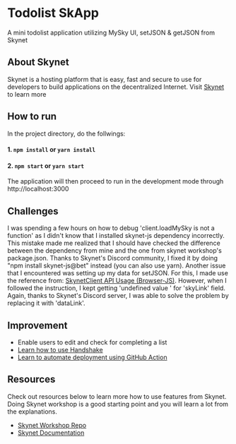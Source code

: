 # Todolist SkApp

A mini todolist application utilizing MySky UI, setJSON & getJSON from Skynet

## About Skynet

Skynet is a hosting platform that is easy, fast and secure to use for developers to build applications on the decentralized Internet. 
Visit [Skynet](https://siasky.net/) to learn more

## How to run

In the project directory, do the follwings:

#### 1. `npm install` or `yarn install`

#### 2. `npm start` or `yarn start`

The application will then proceed to run in the development mode through http://localhost:3000

## Challenges

I was spending a few hours on how to debug 'client.loadMySky is not a function' as I didn't know that I installed skynet-js dependency incorrectly. This mistake made me realized that I should have checked the difference between the dependency from mine and the one from skynet workshop's package.json. Thanks to Skynet's Discord community, I fixed it by doing "npm install skynet-js@bet" instead (you can also use yarn). Another issue that I encountered was setting up my data for setJSON. For this, I made use the reference from: [SkynetClient API Usage (Browser-JS)](https://siasky.net/AAAGR5D19nL6v9MXXjDBWqAxA68Ysu1Pahf4j-8LHCaK5A/#/). However, when I followed the instruction, I kept getting 'undefined value ' for 'skyLink' field. Again, thanks to Skynet's Discord server, I was able to solve the problem by replacing it with 'dataLink'.

## Improvement

- Enable users to edit and check for completing a list
- [Learn how to use Handshake](https://support.siasky.net/key-concepts/handshake-names) 
- [Learn to automate deployment using GitHub Action](https://blog.sia.tech/automated-deployments-on-skynet-28d2f32f6ca1)

## Resources

Check out resources below to learn more how to use features from Skynet. Doing Skynet workshop is a good starting point and you will learn a lot from the explanations.
- [Skynet Workshop Repo](https://github.com/SkynetLabs/skynet-workshop)
- [Skynet Documentation](https://siasky.net/docs/#introduction)


